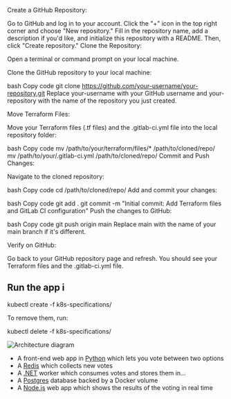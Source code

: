 Create a GitHub Repository:

Go to GitHub and log in to your account.
Click the "+" icon in the top right corner and choose "New repository."
Fill in the repository name, add a description if you'd like, and initialize this repository with a README. Then, click "Create repository."
Clone the Repository:

Open a terminal or command prompt on your local machine.

Clone the GitHub repository to your local machine:

bash
Copy code
git clone https://github.com/your-username/your-repository.git
Replace your-username with your GitHub username and your-repository with the name of the repository you just created.

Move Terraform Files:

Move your Terraform files (.tf files) and the .gitlab-ci.yml file into the local repository folder:

bash
Copy code
mv /path/to/your/terraform/files/* /path/to/cloned/repo/
mv /path/to/your/.gitlab-ci.yml /path/to/cloned/repo/
Commit and Push Changes:

Navigate to the cloned repository:

bash
Copy code
cd /path/to/cloned/repo/
Add and commit your changes:

bash
Copy code
git add .
git commit -m "Initial commit: Add Terraform files and GitLab CI configuration"
Push the changes to GitHub:

bash
Copy code
git push origin main
Replace main with the name of your main branch if it's different.

Verify on GitHub:

Go back to your GitHub repository page and refresh. You should see your Terraform files and the .gitlab-ci.yml file.

## Run the app i
kubectl create -f k8s-specifications/



To remove them, run:


kubectl delete -f k8s-specifications/


![Architecture diagram](architecture.excalidraw.png)

* A front-end web app in [Python](/vote) which lets you vote between two options
* A [Redis](https://hub.docker.com/_/redis/) which collects new votes
* A [.NET](/worker/) worker which consumes votes and stores them in…
* A [Postgres](https://hub.docker.com/_/postgres/) database backed by a Docker volume
* A [Node.js](/result) web app which shows the results of the voting in real time